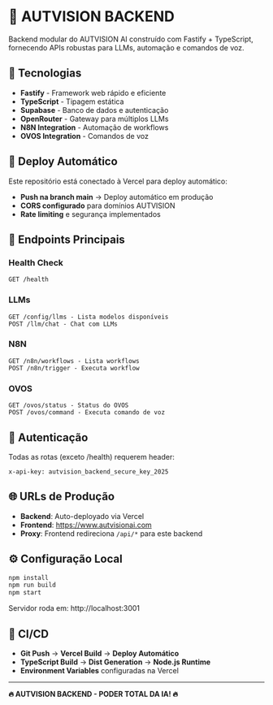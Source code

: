 # 🚀 AUTVISION BACKEND

Backend modular do AUTVISION AI construído com Fastify + TypeScript, fornecendo APIs robustas para LLMs, automação e comandos de voz.

## 🔧 Tecnologias

- **Fastify** - Framework web rápido e eficiente
- **TypeScript** - Tipagem estática
- **Supabase** - Banco de dados e autenticação
- **OpenRouter** - Gateway para múltiplos LLMs
- **N8N Integration** - Automação de workflows
- **OVOS Integration** - Comandos de voz

## 🚀 Deploy Automático

Este repositório está conectado à Vercel para deploy automático:
- **Push na branch main** → Deploy automático em produção
- **CORS configurado** para domínios AUTVISION
- **Rate limiting** e segurança implementados

## 📡 Endpoints Principais

### Health Check
```
GET /health
```

### LLMs
```
GET /config/llms - Lista modelos disponíveis
POST /llm/chat - Chat com LLMs
```

### N8N
```
GET /n8n/workflows - Lista workflows
POST /n8n/trigger - Executa workflow
```

### OVOS
```
GET /ovos/status - Status do OVOS
POST /ovos/command - Executa comando de voz
```

## 🔐 Autenticação

Todas as rotas (exceto /health) requerem header:
```
x-api-key: autvision_backend_secure_key_2025
```

## 🌐 URLs de Produção

- **Backend**: Auto-deployado via Vercel
- **Frontend**: https://www.autvisionai.com
- **Proxy**: Frontend redireciona `/api/*` para este backend

## ⚙️ Configuração Local

```bash
npm install
npm run build
npm start
```

Servidor roda em: http://localhost:3001

## 🔄 CI/CD

- **Git Push** → **Vercel Build** → **Deploy Automático**
- **TypeScript Build** → **Dist Generation** → **Node.js Runtime**
- **Environment Variables** configuradas na Vercel

---

**🔥 AUTVISION BACKEND - PODER TOTAL DA IA! 🔥**
